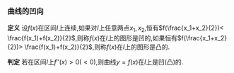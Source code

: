 ### 曲线的凹向
**定义** 设$f(x)$在区间$I$上连续,如果对$I$上任意两点$x_1, x_2$,恒有$f(\frac{x_1+x_2}{2})< \frac{f(x_1)+f(x_2)}{2}$,则称$f(x)$在$I$上的图形是凹的,如果恒有$f(\frac{x_1+x_2}{2})> \frac{f(x_1)+f(x_2)}{2}$,则称$f(x)$在$I$上的图形是凸的.

**判定** 若在区间$I$上$f''(x)>0(<0)$,则曲线$y = f(x)$在$I$上是凹(凸)的.
